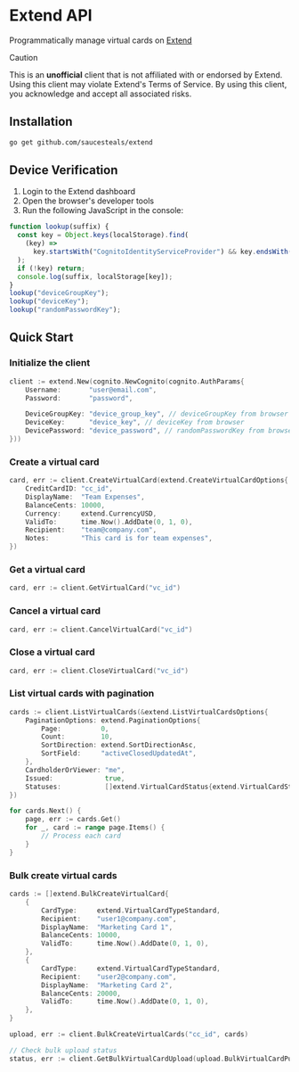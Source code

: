 # Extend API

Programmatically manage virtual cards on [Extend](https://www.paywithextend.com/)

> [!CAUTION]
> This is an **unofficial** client that is not affiliated with or endorsed by Extend.
> Using this client may violate Extend's Terms of Service.
> By using this client, you acknowledge and accept all associated risks.

## Installation

```sh
go get github.com/saucesteals/extend
```

## Device Verification

1. Login to the Extend dashboard
2. Open the browser's developer tools
3. Run the following JavaScript in the console:

```js
function lookup(suffix) {
  const key = Object.keys(localStorage).find(
    (key) =>
      key.startsWith("CognitoIdentityServiceProvider") && key.endsWith(suffix)
  );
  if (!key) return;
  console.log(suffix, localStorage[key]);
}
lookup("deviceGroupKey");
lookup("deviceKey");
lookup("randomPasswordKey");
```

## Quick Start

### Initialize the client

```go
client := extend.New(cognito.NewCognito(cognito.AuthParams{
	Username:       "user@email.com",
	Password:       "password",

	DeviceGroupKey: "device_group_key", // deviceGroupKey from browser
	DeviceKey:      "device_key", // deviceKey from browser
	DevicePassword: "device_password", // randomPasswordKey from browser
}))
```

### Create a virtual card

```go
card, err := client.CreateVirtualCard(extend.CreateVirtualCardOptions{
	CreditCardID: "cc_id",
	DisplayName:  "Team Expenses",
	BalanceCents: 10000,
	Currency:     extend.CurrencyUSD,
	ValidTo:      time.Now().AddDate(0, 1, 0),
	Recipient:    "team@company.com",
	Notes:        "This card is for team expenses",
})
```

### Get a virtual card

```go
card, err := client.GetVirtualCard("vc_id")
```

### Cancel a virtual card

```go
card, err := client.CancelVirtualCard("vc_id")
```

### Close a virtual card

```go
card, err := client.CloseVirtualCard("vc_id")
```

### List virtual cards with pagination

```go
cards := client.ListVirtualCards(&extend.ListVirtualCardsOptions{
    PaginationOptions: extend.PaginationOptions{
		Page:          0,
		Count:         10,
		SortDirection: extend.SortDirectionAsc,
		SortField:     "activeClosedUpdatedAt",
	},
	CardholderOrViewer: "me",
	Issued:             true,
	Statuses:           []extend.VirtualCardStatus{extend.VirtualCardStatusActive},
})

for cards.Next() {
	page, err := cards.Get()
	for _, card := range page.Items() {
		// Process each card
	}
}
```

### Bulk create virtual cards

```go
cards := []extend.BulkCreateVirtualCard{
	{
		CardType:     extend.VirtualCardTypeStandard,
		Recipient:    "user1@company.com",
		DisplayName:  "Marketing Card 1",
		BalanceCents: 10000,
		ValidTo:      time.Now().AddDate(0, 1, 0),
	},
	{
		CardType:     extend.VirtualCardTypeStandard,
		Recipient:    "user2@company.com",
		DisplayName:  "Marketing Card 2",
		BalanceCents: 20000,
		ValidTo:      time.Now().AddDate(0, 1, 0),
	},
}

upload, err := client.BulkCreateVirtualCards("cc_id", cards)

// Check bulk upload status
status, err := client.GetBulkVirtualCardUpload(upload.BulkVirtualCardPush.BulkVirtualCardUploadID)
```
